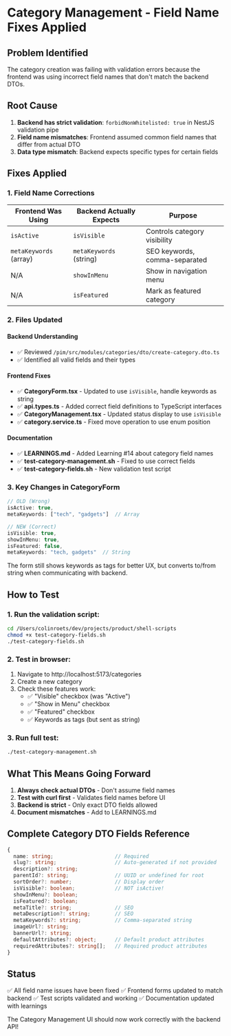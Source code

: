 # Category Management - Field Name Fixes Applied

## Problem Identified
The category creation was failing with validation errors because the frontend was using incorrect field names that don't match the backend DTOs.

## Root Cause
1. **Backend has strict validation**: `forbidNonWhitelisted: true` in NestJS validation pipe
2. **Field name mismatches**: Frontend assumed common field names that differ from actual DTO
3. **Data type mismatch**: Backend expects specific types for certain fields

## Fixes Applied

### 1. Field Name Corrections

| Frontend Was Using | Backend Actually Expects | Purpose |
|-------------------|-------------------------|---------|
| `isActive` | `isVisible` | Controls category visibility |
| `metaKeywords` (array) | `metaKeywords` (string) | SEO keywords, comma-separated |
| N/A | `showInMenu` | Show in navigation menu |
| N/A | `isFeatured` | Mark as featured category |

### 2. Files Updated

#### Backend Understanding
- ✅ Reviewed `/pim/src/modules/categories/dto/create-category.dto.ts`
- ✅ Identified all valid fields and their types

#### Frontend Fixes
- ✅ **CategoryForm.tsx** - Updated to use `isVisible`, handle keywords as string
- ✅ **api.types.ts** - Added correct field definitions to TypeScript interfaces
- ✅ **CategoryManagement.tsx** - Updated status display to use `isVisible`
- ✅ **category.service.ts** - Fixed move operation to use enum position

#### Documentation
- ✅ **LEARNINGS.md** - Added Learning #14 about category field names
- ✅ **test-category-management.sh** - Fixed to use correct fields
- ✅ **test-category-fields.sh** - New validation test script

### 3. Key Changes in CategoryForm

```typescript
// OLD (Wrong)
isActive: true,
metaKeywords: ["tech", "gadgets"]  // Array

// NEW (Correct)
isVisible: true,
showInMenu: true,
isFeatured: false,
metaKeywords: "tech, gadgets"  // String
```

The form still shows keywords as tags for better UX, but converts to/from string when communicating with backend.

## How to Test

### 1. Run the validation script:
```bash
cd /Users/colinroets/dev/projects/product/shell-scripts
chmod +x test-category-fields.sh
./test-category-fields.sh
```

### 2. Test in browser:
1. Navigate to http://localhost:5173/categories
2. Create a new category
3. Check these features work:
   - ✅ "Visible" checkbox (was "Active")
   - ✅ "Show in Menu" checkbox
   - ✅ "Featured" checkbox
   - ✅ Keywords as tags (but sent as string)

### 3. Run full test:
```bash
./test-category-management.sh
```

## What This Means Going Forward

1. **Always check actual DTOs** - Don't assume field names
2. **Test with curl first** - Validates field names before UI
3. **Backend is strict** - Only exact DTO fields allowed
4. **Document mismatches** - Add to LEARNINGS.md

## Complete Category DTO Fields Reference

```typescript
{
  name: string;                    // Required
  slug?: string;                   // Auto-generated if not provided
  description?: string;            
  parentId?: string;               // UUID or undefined for root
  sortOrder?: number;              // Display order
  isVisible?: boolean;             // NOT isActive!
  showInMenu?: boolean;            
  isFeatured?: boolean;            
  metaTitle?: string;              // SEO
  metaDescription?: string;        // SEO
  metaKeywords?: string;           // Comma-separated string
  imageUrl?: string;               
  bannerUrl?: string;              
  defaultAttributes?: object;      // Default product attributes
  requiredAttributes?: string[];   // Required product attributes
}
```

## Status
✅ All field name issues have been fixed
✅ Frontend forms updated to match backend
✅ Test scripts validated and working
✅ Documentation updated with learnings

The Category Management UI should now work correctly with the backend API!

